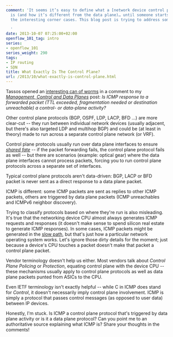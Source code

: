 ```yaml
---
comment: 'It seems it’s easy to define what a [network device control plane](/2013/08/management-control-and-data-planes-in.html)
  is (and how it’s different from the data plane)… until someone starts unearthing
  the interesting corner cases. This blog post is trying to address some of them.

  '
date: 2013-10-07 07:25:00+02:00
openflow_101_tag: intro
series:
- openflow_101
series_weight: 290
tags:
- IP routing
- SDN
title: What Exactly Is The Control Plane?
url: /2013/10/what-exactly-is-control-plane.html
---
```

Tassos opened an [interesting can of worms](http://blog.ipspace.net/2013/08/management-control-and-data-planes-in.html?showComment=1378762930370#c568301941276652542) in a comment to my [*Management, Control and Data Planes*](http://blog.ipspace.net/2013/08/management-control-and-data-planes-in.html?showComment=1378762930370) post: *Is ICMP response to a forwarded packet (TTL exceeded, fragmentation needed or destination unreachable) a control- or data-plane activity?*
<!--more-->
Other control plane protocols (BGP, OSPF, LDP, LACP, BFD \...) are more clear-cut -- they run between individual network devices (usually adjacent, but there's also targeted LDP and multihop BGP) and could be (at least in theory) made to run across a separate control plane network (or VRF).

Control plane protocols usually run over data plane interfaces to ensure [*shared fate*](http://en.wikipedia.org/wiki/Fate-sharing) -- if the packet forwarding fails, the control plane protocol fails as well -- but there are scenarios (example: optical gear) where the data plane interfaces cannot process packets, forcing you to run control plane protocols across a separate set of interfaces.

Typical control plane protocols aren't data-driven: BGP, LACP or BFD packet is never sent as a direct response to a data plane packet.

ICMP is different: some ICMP packets are sent as replies to other ICMP packets, others are triggered by data plane packets (ICMP unreachables and ICMPv6 neighbor discovery).

Trying to classify protocols based on where they're run is also misleading. It's true that the networking device CPU almost always generates ICMP requests and responses (it doesn't make sense to spend silicon real estate to generate ICMP responses). In some cases, ICMP packets might be generated in the [slow path](http://blog.ipspace.net/2013/02/process-fast-and-cef-switching-and.html), but that's just how a particular network operating system works. Let's ignore those dirty details for the moment; just because a device's CPU touches a packet doesn't make that packet a control plane packet.

Vendor terminology doesn't help us either. Most vendors talk about *Control Plane Policing* or *Protection*, equating control plane with the device CPU -- these mechanisms usually apply to control plane protocols as well as data plane packets punted from ASICs to the CPU.

Even IETF terminology isn't exactly helpful -- while C in ICMP does stand for *Control*, it doesn't necessarily imply control plane involvement. ICMP is simply a protocol that passes control messages (as opposed to user data) between IP devices.

Honestly, I'm stuck. Is ICMP a control plane protocol that's triggered by data plane activity or is it a data plane protocol? Can you point me to an authoritative source explaining what ICMP is? Share your thoughts in the comments!

